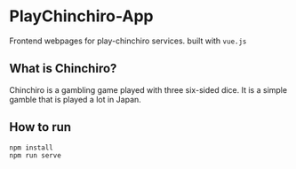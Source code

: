 # PlayChinchiro-App
Frontend webpages for play-chinchiro services. built with `vue.js`

## What is Chinchiro?
Chinchiro is a gambling game played with three six-sided dice. It is a simple gamble that is played a lot in Japan.

## How to run
```bash
npm install
npm run serve
```